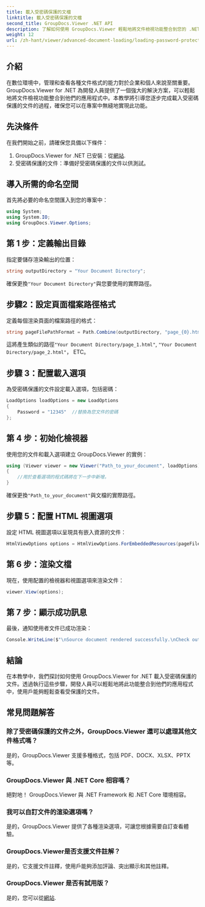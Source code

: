 ```yaml
---
title: 載入受密碼保護的文檔
linktitle: 載入受密碼保護的文檔
second_title: GroupDocs.Viewer .NET API
description: 了解如何使用 GroupDocs.Viewer 輕鬆地將文件檢視功能整合到您的 .NET 應用程式中。本教程提供了全面的逐步指南。
weight: 12
url: /zh-hant/viewer/advanced-document-loading/loading-password-protected-document/
---
```

## 介紹

在數位環境中，管理和查看各種文件格式的能力對於企業和個人來說至關重要。 GroupDocs.Viewer for .NET 為開發人員提供了一個強大的解決方案，可以輕鬆地將文件檢視功能整合到他們的應用程式中。本教學將引導您逐步完成載入受密碼保護的文件的過程，確保您可以在專案中無縫地實現此功能。

## 先決條件

在我們開始之前，請確保您具備以下條件：

1.  GroupDocs.Viewer for .NET 已安裝：從[網站](https://releases.groupdocs.com/viewer/net/).
2. 受密碼保護的文件：準備好受密碼保護的文件以供測試。

## 導入所需的命名空間

首先將必要的命名空間匯入到您的專案中：

```csharp
using System;
using System.IO;
using GroupDocs.Viewer.Options;
```

## 第 1 步：定義輸出目錄

指定要儲存渲染輸出的位置：

```csharp
string outputDirectory = "Your Document Directory";
```
確保更換`"Your Document Directory"`與您要使用的實際路徑。

## 步驟2：設定頁面檔案路徑格式

定義每個渲染頁面的檔案路徑的格式：

```csharp
string pageFilePathFormat = Path.Combine(outputDirectory, "page_{0}.html");
```

這將產生類似的路徑`"Your Document Directory/page_1.html"`, `"Your Document Directory/page_2.html"`， ETC。

## 步驟 3：配置載入選項

為受密碼保護的文件設定載入選項，包括密碼：

```csharp
LoadOptions loadOptions = new LoadOptions
{
    Password = "12345"  //替換為您文件的密碼
};
```

## 第 4 步：初始化檢視器

使用您的文件和載入選項建立 GroupDocs.Viewer 的實例：

```csharp
using (Viewer viewer = new Viewer("Path_to_your_document", loadOptions))
{
    //用於查看選項的程式碼將在下一步中新增。
}
```
確保更換`"Path_to_your_document"`與文檔的實際路徑。

## 步驟 5：配置 HTML 視圖選項

設定 HTML 視圖選項以呈現具有嵌入資源的文件：

```csharp
HtmlViewOptions options = HtmlViewOptions.ForEmbeddedResources(pageFilePathFormat);
```

## 第 6 步：渲染文檔

現在，使用配置的檢視器和視圖選項來渲染文件：

```csharp
viewer.View(options);
```

## 第 7 步：顯示成功訊息

最後，通知使用者文件已成功渲染：

```csharp
Console.WriteLine($"\nSource document rendered successfully.\nCheck output in {outputDirectory}.");
```

## 結論

在本教學中，我們探討如何使用 GroupDocs.Viewer for .NET 載入受密碼保護的文件。透過執行這些步驟，開發人員可以輕鬆地將此功能整合到他們的應用程式中，使用戶能夠輕鬆查看受保護的文件。

## 常見問題解答

### 除了受密碼保護的文件之外，GroupDocs.Viewer 還可以處理其他文件格式嗎？

是的，GroupDocs.Viewer 支援多種格式，包括 PDF、DOCX、XLSX、PPTX 等。

### GroupDocs.Viewer 與 .NET Core 相容嗎？

絕對地！ GroupDocs.Viewer 與 .NET Framework 和 .NET Core 環境相容。

### 我可以自訂文件的渲染選項嗎？

是的，GroupDocs.Viewer 提供了各種渲染選項，可讓您根據需要自訂查看體驗。

### GroupDocs.Viewer是否支援文件註解？

是的，它支援文件註釋，使用戶能夠添加評論、突出顯示和其他註釋。

### GroupDocs.Viewer 是否有試用版？

是的，您可以從[網站](https://releases.groupdocs.com/).